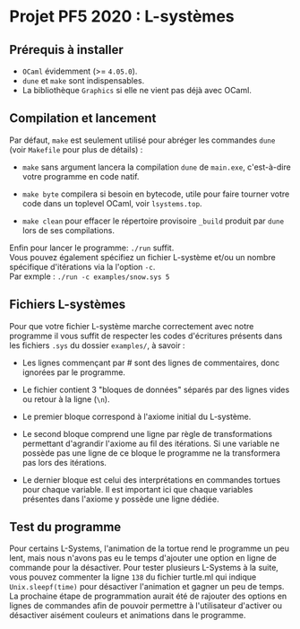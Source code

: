 Projet PF5 2020 : L-systèmes
============================

## Prérequis à installer  

  - `OCaml` évidemment (>= `4.05.0`).
  - `dune` et `make` sont indispensables.
  - La bibliothèque `Graphics` si elle ne vient pas déjà avec OCaml.  

## Compilation et lancement

Par défaut, `make` est seulement utilisé pour abréger les commandes `dune` (voir `Makefile` pour plus de détails) :

- `make` sans argument lancera la compilation `dune` de `main.exe`, c'est-à-dire votre programme en code natif.

- `make byte` compilera si besoin en bytecode, utile pour faire tourner votre code dans un toplevel OCaml, voir `lsystems.top`.

- `make clean` pour effacer le répertoire provisoire `_build` produit par `dune` lors de ses compilations.

Enfin pour lancer le programme: `./run` suffit.  
Vous pouvez également spécifiez un fichier L-système et/ou un nombre spécifique d'itérations via la l'option `-c`.  
Par exmple : `./run -c examples/snow.sys 5`  

## Fichiers L-systèmes

Pour que votre fichier L-système marche correctement avec notre programme il vous suffit de respecter les codes d'écritures présents dans les fichiers `.sys` du dossier `examples/`, à savoir :  

- Les lignes commençant par # sont des lignes de commentaires, donc ignorées par le programme.  

- Le fichier contient 3 "bloques de données" séparés par des lignes vides ou retour à la ligne (`\n`).  

- Le premier bloque correspond à l'axiome initial du L-système.  

- Le second bloque comprend une ligne par règle de transformations permettant d'agrandir l'axiome au fil des itérations. Si une variable ne possède pas une ligne de ce bloque le programme ne la transformera pas lors des itérations.  

- Le dernier bloque est celui des interprétations en commandes tortues pour chaque variable. Il est important ici que chaque variables présentes dans l'axiome y possède une ligne dédiée.  

## Test du programme

Pour certains L-Systems, l'animation de la tortue rend le programme un peu lent, mais nous n'avons pas eu le temps d'ajouter une option en ligne de commande pour la désactiver. Pour tester plusieurs L-Systems à la suite, vous pouvez commenter la ligne `138` du fichier turtle.ml qui indique `Unix.sleepf(time)` pour désactiver l'animation et gagner un peu de temps. La prochaine étape de programmation aurait été de rajouter des options en lignes de commandes afin de pouvoir permettre à l'utilisateur d'activer ou désactiver aisément couleurs et animations dans le programme.

